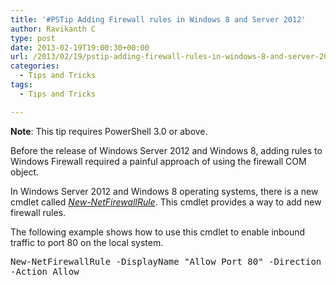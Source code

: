 ```yaml
---
title: '#PSTip Adding Firewall rules in Windows 8 and Server 2012'
author: Ravikanth C
type: post
date: 2013-02-19T19:00:30+00:00
url: /2013/02/19/pstip-adding-firewall-rules-in-windows-8-and-server-2012/
categories:
  - Tips and Tricks
tags:
  - Tips and Tricks

---
```

**Note**: This tip requires PowerShell 3.0 or above.

Before the release of Windows Server 2012 and Windows 8, adding rules to Windows Firewall required a painful approach of using the firewall COM object.

In Windows Server 2012 and Windows 8 operating systems, there is a new cmdlet called [_New-NetFirewallRule_][1]. This cmdlet provides a way to add new firewall rules.

The following example shows how to use this cmdlet to enable inbound traffic to port 80 on the local system.

<pre class="brush: powershell; title: ; notranslate" title="">New-NetFirewallRule -DisplayName "Allow Port 80" -Direction Inbound -LocalPort 80 -Protocol TCP
-Action Allow
</pre>

[1]: http://technet.microsoft.com/en-us/library/jj554908.aspx